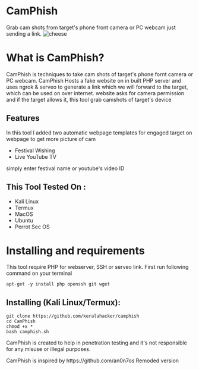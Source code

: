 # CamPhish
Grab cam shots from target's phone front camera or PC webcam just sending a link.
![cheese](https://www.androidgigs.com/wp-content/uploads/2021/04/how-to-hack-front-camera-using-camphish-in-kali-linux.png)

# What is CamPhish?
<p>CamPhish is techniques to take cam shots of target's phone fornt camera or PC webcam. CamPhish Hosts a fake website on in built PHP server and uses ngrok & serveo to generate a link which we will forward to the target, which can be used on over internet. website asks for camera permission and if the target allows it, this tool grab camshots of target's device</p>

## Features
<p>In this tool I added two automatic webpage templates for engaged target on webpage to get more picture of cam</p>
<ul>
  <li>Festival Wishing</li>
  <li>Live YouTube TV</li>
</ul>
<p>simply enter festival name or youtube's video ID</p>

## This Tool Tested On :
<ul>
  <li>Kali Linux</li>
  <li>Termux</li>
  <li>MacOS</li>
  <li>Ubuntu</li>
  <li>Perrot Sec OS</li>
</ul>

# Installing and requirements
<p>This tool require PHP for webserver, SSH or serveo link. First run following command on your terminal</p>

```
apt-get -y install php openssh git wget
```

## Installing (Kali Linux/Termux):

```
git clone https://github.com/keralahacker/camphish 
cd CamPhish
chmod +x *
bash camphish.sh
```

<p>CamPhish is created to help in penetration testing and it's not responsible for any misuse or illegal purposes.</p>
<p>CamPhish is inspired by https://github.com/an0n7os Remoded version </p>
